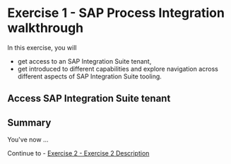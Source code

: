 # Exercise 1 - SAP Process Integration walkthrough

In this exercise, you will

- get access to an SAP Integration Suite tenant,
- get introduced to different capabilities and explore navigation across different aspects of SAP Integration Suite tooling.

## Access SAP Integration Suite tenant




## Summary

You've now ...

Continue to - [Exercise 2 - Exercise 2 Description](../ex2/README.md)

